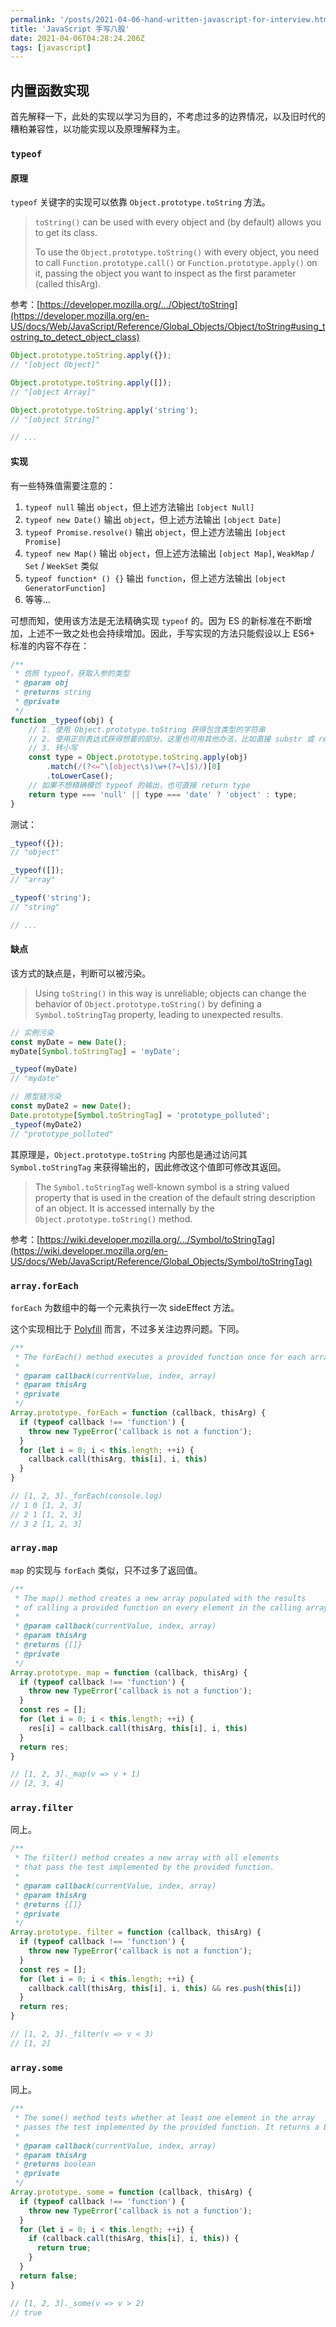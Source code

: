 ```yaml
---
permalink: '/posts/2021-04-06-hand-written-javascript-for-interview.html'
title: 'JavaScript 手写八股'
date: 2021-04-06T04:28:24.206Z
tags: [javascript]
---
```


<!-- 「」 -->

<!-- more -->

## 内置函数实现

首先解释一下，此处的实现以学习为目的，不考虑过多的边界情况，以及旧时代的糟粕兼容性，以功能实现以及原理解释为主。

### `typeof`


#### 原理

`typeof` 关键字的实现可以依靠 `Object.prototype.toString` 方法。

> `toString()` can be used with every object and (by default) allows you to get its class.
> 
> To use the `Object.prototype.toString()` with every object, you need to call `Function.prototype.call()` or `Function.prototype.apply()` on it, passing the object you want to inspect as the first parameter (called thisArg).

参考：[https://developer.mozilla.org/.../Object/toString](https://developer.mozilla.org/en-US/docs/Web/JavaScript/Reference/Global_Objects/Object/toString#using_tostring_to_detect_object_class)

```javascript
Object.prototype.toString.apply({});
// "[object Object]"

Object.prototype.toString.apply([]);
// "[object Array]"

Object.prototype.toString.apply('string');
// "[object String]"

// ...
```

#### 实现

有一些特殊值需要注意的：

1. `typeof null` 输出 `object`，但上述方法输出 `[object Null]`
2. `typeof new Date()` 输出 `object`，但上述方法输出 `[object Date]`
3. `typeof Promise.resolve()` 输出 `object`，但上述方法输出 `[object Promise]`
4. `typeof new Map()` 输出 `object`，但上述方法输出 `[object Map]`, `WeakMap` / `Set` / `WeekSet` 类似
5. `typeof function* () {}` 输出 `function`，但上述方法输出 `[object GeneratorFunction]`
6. 等等...

可想而知，使用该方法是无法精确实现 `typeof` 的。因为 ES 的新标准在不断增加，上述不一致之处也会持续增加。因此，手写实现的方法只能假设以上 ES6+ 标准的内容不存在：

```javascript
/**
 * 仿照 typeof，获取入参的类型
 * @param obj
 * @returns string
 * @private
 */
function _typeof(obj) {
    // 1. 使用 Object.prototype.toString 获得包含类型的字符串
    // 2. 使用正则表达式获得想要的部分，这里也可用其他办法，比如直接 substr 或 replace
    // 3. 转小写
    const type = Object.prototype.toString.apply(obj)
        .match(/(?<=^\[object\s)\w+(?=\]$)/)[0]
        .toLowerCase();
    // 如果不想精确模仿 typeof 的输出，也可直接 return type
    return type === 'null' || type === 'date' ? 'object' : type;
}
```

测试：

```javascript
_typeof({});
// "object"

_typeof([]);
// "array"

_typeof('string');
// "string"

// ...
```

#### 缺点

该方式的缺点是，判断可以被污染。

> Using `toString()` in this way is unreliable; objects can change the behavior of `Object.prototype.toString()` by defining a `Symbol.toStringTag` property, leading to unexpected results.

```javascript
// 实例污染
const myDate = new Date();
myDate[Symbol.toStringTag] = 'myDate';

_typeof(myDate)
// "mydate"

// 原型链污染
const myDate2 = new Date();
Date.prototype[Symbol.toStringTag] = 'prototype_polluted';
_typeof(myDate2)
// "prototype_polluted"
```

其原理是，`Object.prototype.toString` 内部也是通过访问其 `Symbol.toStringTag` 来获得输出的，因此修改这个值即可修改其返回。

> The `Symbol.toStringTag` well-known symbol is a string valued property that is used in the creation of the default string description of an object. It is accessed internally by the `Object.prototype.toString()` method.

参考：[https://wiki.developer.mozilla.org/.../Symbol/toStringTag](https://wiki.developer.mozilla.org/en-US/docs/Web/JavaScript/Reference/Global_Objects/Symbol/toStringTag)

### `array.forEach`

`forEach` 为数组中的每一个元素执行一次 sideEffect 方法。

这个实现相比于 [Polyfill](https://developer.mozilla.org/en-US/docs/Web/JavaScript/Reference/Global_Objects/Array/forEach#polyfill) 而言，不过多关注边界问题。下同。

```javascript
/**
 * The forEach() method executes a provided function once for each array element.
 * 
 * @param callback(currentValue, index, array)
 * @param thisArg
 * @private
 */
Array.prototype._forEach = function (callback, thisArg) {
  if (typeof callback !== 'function') {
    throw new TypeError('callback is not a function');
  }
  for (let i = 0; i < this.length; ++i) {
    callback.call(thisArg, this[i], i, this)
  }
}

// [1, 2, 3]._forEach(console.log)
// 1 0 [1, 2, 3]
// 2 1 [1, 2, 3]
// 3 2 [1, 2, 3]
```

### `array.map`

`map` 的实现与 `forEach` 类似，只不过多了返回值。

```javascript
/**
 * The map() method creates a new array populated with the results 
 * of calling a provided function on every element in the calling array.
 * 
 * @param callback(currentValue, index, array)
 * @param thisArg
 * @returns {[]}
 * @private
 */
Array.prototype._map = function (callback, thisArg) {
  if (typeof callback !== 'function') {
    throw new TypeError('callback is not a function');
  }
  const res = [];
  for (let i = 0; i < this.length; ++i) {
    res[i] = callback.call(thisArg, this[i], i, this)
  }
  return res;
}

// [1, 2, 3]._map(v => v + 1)
// [2, 3, 4]
```

### `array.filter`

同上。

```javascript
/**
 * The filter() method creates a new array with all elements 
 * that pass the test implemented by the provided function.
 * 
 * @param callback(currentValue, index, array)
 * @param thisArg
 * @returns {[]}
 * @private
 */
Array.prototype._filter = function (callback, thisArg) {
  if (typeof callback !== 'function') {
    throw new TypeError('callback is not a function');
  }
  const res = [];
  for (let i = 0; i < this.length; ++i) {
    callback.call(thisArg, this[i], i, this) && res.push(this[i])
  }
  return res;
}

// [1, 2, 3]._filter(v => v < 3)
// [1, 2]
```

### `array.some`

同上。

```javascript
/**
 * The some() method tests whether at least one element in the array
 * passes the test implemented by the provided function. It returns a Boolean value.
 * 
 * @param callback(currentValue, index, array)
 * @param thisArg
 * @returns boolean
 * @private
 */
Array.prototype._some = function (callback, thisArg) {
  if (typeof callback !== 'function') {
    throw new TypeError('callback is not a function');
  }
  for (let i = 0; i < this.length; ++i) {
    if (callback.call(thisArg, this[i], i, this)) {
      return true;
    }
  }
  return false;
}

// [1, 2, 3]._some(v => v > 2)
// true
```

